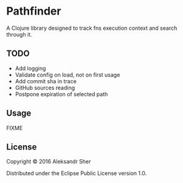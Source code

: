 # Pathfinder

A Clojure library designed to track fns execution context and search through it.

## TODO

 - Add logging
 - Validate config on load, not on first usage
 - Add commit sha in trace
 - GitHub sources reading
 - Postpone expiration of selected path

## Usage

FIXME

## License

Copyright © 2016 Aleksandr Sher

Distributed under the Eclipse Public License version 1.0.
